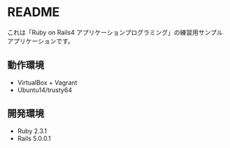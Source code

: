 # README

これは「Ruby on Rails4 アプリケーションプログラミング」の練習用サンプルアプリケーションです。

## 動作環境
* VirtualBox + Vagrant
* Ubuntu14/trusty64

## 開発環境
* Ruby 2.3.1
* Rails 5.0.0.1
